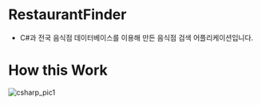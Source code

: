 # RestaurantFinder
- C#과 전국 음식점 데이터베이스를 이용해 만든 음식점 검색 어플리케이션입니다.

# How this Work
![csharp_pic1](https://user-images.githubusercontent.com/49540920/61341409-19e20080-a881-11e9-8192-5faa1e5d0d52.png)


